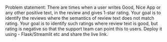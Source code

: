 Problem statement:
There are times when a user writes Good, Nice App or any other positive text, in the review and gives 1-star rating. 
Your goal is to identify the reviews where the semantics of review text does not match rating. 
Your goal is to identify such ratings where review text is good, but rating is negative so that the support team can point this to users. 
Deploy it using - Flask/Streamlit etc and share the live link.
